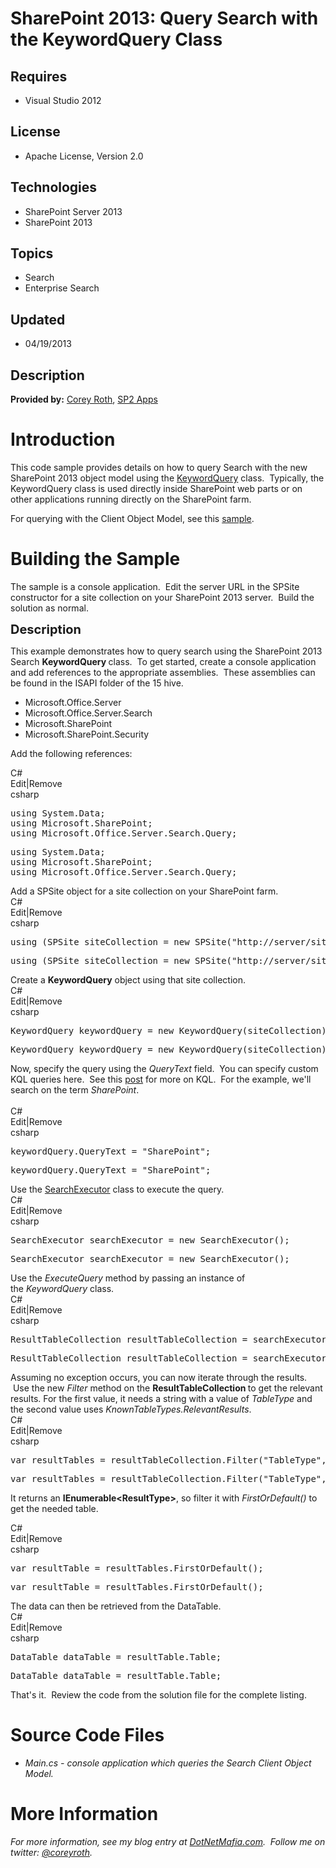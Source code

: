 # SharePoint 2013: Query Search with the KeywordQuery Class
## Requires
- Visual Studio 2012
## License
- Apache License, Version 2.0
## Technologies
- SharePoint Server 2013
- SharePoint 2013
## Topics
- Search
- Enterprise Search
## Updated
- 04/19/2013
## Description

<p><strong>Provided by:</strong><span>&nbsp;</span><a href="http://www.dotnetmafia.com/">Corey Roth</a><span>,&nbsp;</span><a href="http://www.sp2apps.com/">SP2 Apps</a></p>
<h1>Introduction</h1>
<p>This code sample provides details on how to query Search with the new SharePoint 2013 object model using the
<a href="http://msdn.microsoft.com/en-us/library/microsoft.office.server.search.query.keywordquery.aspx">
KeywordQuery</a> class. &nbsp;Typically, the KeywordQuery class is used directly inside SharePoint web parts or on other applications running directly on the SharePoint farm.</p>
<p>For querying with the Client Object Model, see this <a href="http://code.msdn.microsoft.com/Query-Search-with-the-649f1bc1">
sample</a>.</p>
<h1><span>Building the Sample</span></h1>
<p><span>The sample is a console application.&nbsp; Edit the server URL in the SPSite constructor for a site collection on your SharePoint 2013 server.&nbsp; Build the solution as normal.</span></p>
<p><span style="font-size:20px; font-weight:bold">Description</span></p>
<p>This example demonstrates how to query search using the SharePoint 2013 Search
<strong>KeywordQuery </strong>class.&nbsp; To get started, create a console application and add references to the appropriate assemblies.&nbsp; These assemblies can be found in the ISAPI folder of the 15 hive.</p>
<ul>
<li>Microsoft.Office.Server </li><li>Microsoft.Office.Server.Search </li><li>Microsoft.SharePoint </li><li>Microsoft.SharePoint.Security </li></ul>
<p>Add the following references:</p>
<div class="scriptcode">
<div class="pluginEditHolder" pluginCommand="mceScriptCode">
<div class="title"><span>C#</span></div>
<div class="pluginLinkHolder"><span class="pluginEditHolderLink">Edit</span>|<span class="pluginRemoveHolderLink">Remove</span></div>
<span class="hidden">csharp</span>
<pre class="hidden">using System.Data;
using Microsoft.SharePoint;
using Microsoft.Office.Server.Search.Query;</pre>
<div class="preview">
<pre class="csharp"><span class="cs__keyword">using</span>&nbsp;System.Data;&nbsp;
<span class="cs__keyword">using</span>&nbsp;Microsoft.SharePoint;&nbsp;
<span class="cs__keyword">using</span>&nbsp;Microsoft.Office.Server.Search.Query;</pre>
</div>
</div>
</div>
<div class="endscriptcode">Add a SPSite object for a site collection on your SharePoint farm.</div>
<div class="endscriptcode"></div>
<div class="endscriptcode">
<div class="scriptcode">
<div class="pluginEditHolder" pluginCommand="mceScriptCode">
<div class="title"><span>C#</span></div>
<div class="pluginLinkHolder"><span class="pluginEditHolderLink">Edit</span>|<span class="pluginRemoveHolderLink">Remove</span></div>
<span class="hidden">csharp</span>
<pre class="hidden">using (SPSite siteCollection = new SPSite(&quot;http://server/sitecollection&quot;))
</pre>
<div class="preview">
<pre class="csharp"><span class="cs__keyword">using</span>&nbsp;(SPSite&nbsp;siteCollection&nbsp;=&nbsp;<span class="cs__keyword">new</span>&nbsp;SPSite(<span class="cs__string">&quot;http://server/sitecollection&quot;</span>))&nbsp;
</pre>
</div>
</div>
</div>
<div class="endscriptcode"><span>Create a&nbsp;</span><strong>KeywordQuery</strong><span>&nbsp;object using that site collection.</span></div>
<div class="endscriptcode"></div>
<div class="endscriptcode"><span>
<div class="scriptcode">
<div class="pluginEditHolder" pluginCommand="mceScriptCode">
<div class="title"><span>C#</span></div>
<div class="pluginLinkHolder"><span class="pluginEditHolderLink">Edit</span>|<span class="pluginRemoveHolderLink">Remove</span></div>
<span class="hidden">csharp</span>
<pre class="hidden">KeywordQuery keywordQuery = new KeywordQuery(siteCollection);
</pre>
<div class="preview">
<pre class="csharp">KeywordQuery&nbsp;keywordQuery&nbsp;=&nbsp;<span class="cs__keyword">new</span>&nbsp;KeywordQuery(siteCollection);&nbsp;
</pre>
</div>
</div>
</div>
<div class="endscriptcode"><span>Now, specify the query using the <em>QueryText</em> field. &nbsp;You can specify custom KQL queries here.&nbsp; See this
<a href="http://msdn.microsoft.com/en-us/library/ee558911.aspx">post</a> for more on KQL.&nbsp;</span><span>&nbsp;For the example, we'll search on the term&nbsp;</span><em>SharePoint</em><span>.</span></div>
</span></div>
<div class="endscriptcode"><span><br>
</span></div>
<div class="scriptcode">
<div class="pluginEditHolder" pluginCommand="mceScriptCode">
<div class="title"><span>C#</span></div>
<div class="pluginLinkHolder"><span class="pluginEditHolderLink">Edit</span>|<span class="pluginRemoveHolderLink">Remove</span></div>
<span class="hidden">csharp</span>
<pre class="hidden">keywordQuery.QueryText = &quot;SharePoint&quot;;</pre>
<div class="preview">
<pre class="csharp">keywordQuery.QueryText&nbsp;=&nbsp;<span class="cs__string">&quot;SharePoint&quot;</span>;</pre>
</div>
</div>
</div>
Use the <a href="http://msdn.microsoft.com/en-us/library/jj250940.aspx">SearchExecutor</a> class to execute the query.</div>
<div class="endscriptcode"></div>
<div class="endscriptcode">
<div class="scriptcode">
<div class="pluginEditHolder" pluginCommand="mceScriptCode">
<div class="title"><span>C#</span></div>
<div class="pluginLinkHolder"><span class="pluginEditHolderLink">Edit</span>|<span class="pluginRemoveHolderLink">Remove</span></div>
<span class="hidden">csharp</span>
<pre class="hidden">SearchExecutor searchExecutor = new SearchExecutor();
</pre>
<div class="preview">
<pre class="csharp">SearchExecutor&nbsp;searchExecutor&nbsp;=&nbsp;<span class="cs__keyword">new</span>&nbsp;SearchExecutor();&nbsp;
</pre>
</div>
</div>
</div>
<div class="endscriptcode">Use the&nbsp;<em>ExecuteQuery</em>&nbsp;method by passing an instance of the&nbsp;<em>KeywordQuery</em>&nbsp;class.</div>
<div class="endscriptcode"></div>
<div class="endscriptcode">
<div class="scriptcode">
<div class="pluginEditHolder" pluginCommand="mceScriptCode">
<div class="title"><span>C#</span></div>
<div class="pluginLinkHolder"><span class="pluginEditHolderLink">Edit</span>|<span class="pluginRemoveHolderLink">Remove</span></div>
<span class="hidden">csharp</span>
<pre class="hidden">ResultTableCollection resultTableCollection = searchExecutor.ExecuteQuery(keywordQuery);
</pre>
<div class="preview">
<pre class="csharp">ResultTableCollection&nbsp;resultTableCollection&nbsp;=&nbsp;searchExecutor.ExecuteQuery(keywordQuery);&nbsp;
</pre>
</div>
</div>
</div>
<div class="endscriptcode"><span>Assuming no exception occurs, you can now iterate through the results. &nbsp;Use the new&nbsp;<em>Filter&nbsp;</em>method on the
<strong>ResultTableCollection </strong>to get the relevant results. For the first value, it needs a string with a value of&nbsp;<em>TableType</em>&nbsp;and the second value uses&nbsp;<em>KnownTableTypes.RelevantResults</em>.</span></div>
</div>
</div>
<div class="scriptcode">
<div class="pluginEditHolder" pluginCommand="mceScriptCode">
<div class="title"><span>C#</span></div>
<div class="pluginLinkHolder"><span class="pluginEditHolderLink">Edit</span>|<span class="pluginRemoveHolderLink">Remove</span></div>
<span class="hidden">csharp</span>
<pre class="hidden">var resultTables = resultTableCollection.Filter(&quot;TableType&quot;, KnownTableTypes.RelevantResults);
</pre>
<div class="preview">
<pre class="csharp">var&nbsp;resultTables&nbsp;=&nbsp;resultTableCollection.Filter(<span class="cs__string">&quot;TableType&quot;</span>,&nbsp;KnownTableTypes.RelevantResults);&nbsp;</pre>
</div>
</div>
</div>
<p>It returns an&nbsp;<strong>IEnumerable&lt;ResultType&gt;</strong>, so filter it with&nbsp;<em>FirstOrDefault()</em>&nbsp;to get the needed table.</p>
<div class="scriptcode">
<div class="pluginEditHolder" pluginCommand="mceScriptCode">
<div class="title"><span>C#</span></div>
<div class="pluginLinkHolder"><span class="pluginEditHolderLink">Edit</span>|<span class="pluginRemoveHolderLink">Remove</span></div>
<span class="hidden">csharp</span>
<pre class="hidden">var resultTable = resultTables.FirstOrDefault();
</pre>
<div class="preview">
<pre class="csharp">var&nbsp;resultTable&nbsp;=&nbsp;resultTables.FirstOrDefault();&nbsp;
</pre>
</div>
</div>
</div>
<div class="endscriptcode">The data can then be retrieved from the DataTable.</div>
<div class="endscriptcode"></div>
<div class="scriptcode">
<div class="pluginEditHolder" pluginCommand="mceScriptCode">
<div class="title"><span>C#</span></div>
<div class="pluginLinkHolder"><span class="pluginEditHolderLink">Edit</span>|<span class="pluginRemoveHolderLink">Remove</span></div>
<span class="hidden">csharp</span>
<pre class="hidden">DataTable dataTable = resultTable.Table;
</pre>
<div class="preview">
<pre class="csharp">DataTable&nbsp;dataTable&nbsp;=&nbsp;resultTable.Table;&nbsp;
</pre>
</div>
</div>
</div>
<div class="endscriptcode">That's it.&nbsp; Review the code from the solution file for the complete listing.</div>
<h1><span>Source Code Files</span></h1>
<ul>
<li><em>Main.cs - console application which queries the Search Client Object Model.</em>
</li></ul>
<h1>More Information</h1>
<p><em><em>For more information, see my blog entry at&nbsp;<a href="http://www.dotnetmafia.com/blogs/dotnettipoftheday/archive/2013/01/03/how-to-use-the-sharepoint-2013-search-keywordquery-class.aspx">DotNetMafia.com</a>.&nbsp; Follow me on twitter:&nbsp;<a href="http://twitter.com/coreyroth">@coreyroth</a>.</em></em></p>
